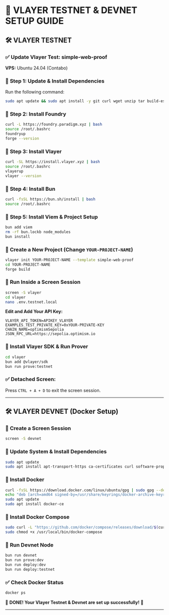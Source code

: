 # 🚀 **VLAYER TESTNET & DEVNET SETUP GUIDE**  

## 🛠 **VLAYER TESTNET**  
### ✅ **Update Vlayer Test: simple-web-proof**  
**VPS:** Ubuntu 24.04 (Contabo)  

### 🔹 **Step 1: Update & Install Dependencies**  
Run the following command:  
```bash
sudo apt update && sudo apt install -y git curl wget unzip tar build-essential
```

### 🔹 **Step 2: Install Foundry**  
```bash
curl -L https://foundry.paradigm.xyz | bash
source /root/.bashrc
foundryup
forge --version
```

### 🔹 **Step 3: Install Vlayer**  
```bash
curl -SL https://install.vlayer.xyz | bash
source /root/.bashrc
vlayerup
vlayer --version
```

### 🔹 **Step 4: Install Bun**  
```bash
curl -fsSL https://bun.sh/install | bash
source /root/.bashrc
```

### 🔹 **Step 5: Install Viem & Project Setup**  
```bash
bun add viem
rm -rf bun.lockb node_modules
bun install
```

### 📌 **Create a New Project** (Change `YOUR-PROJECT-NAME`)  
```bash
vlayer init YOUR-PROJECT-NAME --template simple-web-proof
cd YOUR-PROJECT-NAME
forge build
```

### 📌 **Run Inside a Screen Session**  
```bash
screen -S vlayer
cd vlayer
nano .env.testnet.local
```
**Edit and Add Your API Key:**  
```env
VLAYER_API_TOKEN=APIKEY_VLAYER
EXAMPLES_TEST_PRIVATE_KEY=0xYOUR-PRIVATE-KEY
CHAIN_NAME=optimismSepolia
JSON_RPC_URL=https://sepolia.optimism.io
```

### 🔹 **Install Vlayer SDK & Run Prover**  
```bash
cd vlayer
bun add @vlayer/sdk
bun run prove:testnet
```

### ✅ **Detached Screen:**  
Press `CTRL + A + D` to exit the screen session.  

---

## 🛠 **VLAYER DEVNET (Docker Setup)**  

### 📌 **Create a Screen Session**  
```bash
screen -S devnet
```

### 🔹 **Update System & Install Dependencies**  
```bash
sudo apt update
sudo apt install apt-transport-https ca-certificates curl software-properties-common
```

### 🔹 **Install Docker**  
```bash
curl -fsSL https://download.docker.com/linux/ubuntu/gpg | sudo gpg --dearmor -o /usr/share/keyrings/docker-archive-keyring.gpg
echo "deb [arch=amd64 signed-by=/usr/share/keyrings/docker-archive-keyring.gpg] https://download.docker.com/linux/ubuntu $(lsb_release -cs) stable" | sudo tee /etc/apt/sources.list.d/docker.list > /dev/null
sudo apt update
sudo apt install docker-ce
```

### 🔹 **Install Docker Compose**  
```bash
sudo curl -L "https://github.com/docker/compose/releases/download/$(curl -s https://api.github.com/repos/docker/compose/releases/latest | jq -r .tag_name)/docker-compose-$(uname -s)-$(uname -m)" -o /usr/local/bin/docker-compose
sudo chmod +x /usr/local/bin/docker-compose
```

### 🔹 **Run Devnet Node**  
```bash
bun run devnet
bun run prove:dev
bun run deploy:dev
bun run deploy:testnet
```

### ✅ **Check Docker Status**  
```bash
docker ps
```

🎉 **DONE! Your Vlayer Testnet & Devnet are set up successfully!** 🚀  

---
